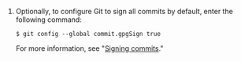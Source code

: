 1. Optionally, to configure Git to sign all commits by default, enter the following command:

   ```Shell
   $ git config --global commit.gpgSign true
   ```
   
   For more information, see "[Signing commits](/authentication/managing-commit-signature-verification/signing-commits)."
